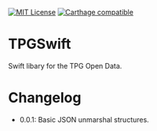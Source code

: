[![MIT License](http://img.shields.io/badge/license-MIT-blue.svg?style=flat)](LICENSE)
[![Carthage compatible](https://img.shields.io/badge/Carthage-compatible-4BC51D.svg?style=flat)](https://github.com/Carthage/Carthage)

# TPGSwift

Swift libary for the TPG Open Data.

# Changelog

 - 0.0.1: Basic JSON unmarshal structures.